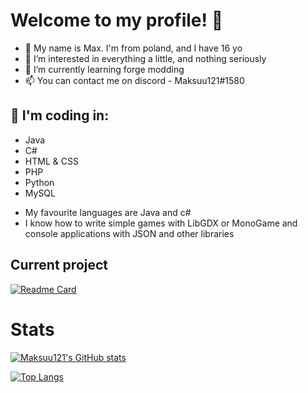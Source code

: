 # Welcome to my profile! 👋

- 👾 My name is Max. I'm from poland, and I have 16 yo
- 👀 I’m interested in everything a little, and nothing seriously
- 🌱 I’m currently learning forge modding
- 📫 You can contact me on discord - Maksuu121#1580

## 💾 I'm coding in:
  - Java
  - C#
  - HTML & CSS
  - PHP
  - Python
  - MySQL
  
* My favourite languages are Java and c#
* I know how to write simple games with LibGDX or MonoGame and console applications with JSON and other libraries

## Current project

[![Readme Card](https://github-readme-stats.vercel.app/api/pin/?username=Masiu121&repo=Saper&theme=darcula)](https://github.com/Masiu121/Saper)

# Stats

[![Maksuu121's GitHub stats](https://github-readme-stats.vercel.app/api?username=Masiu121&theme=darcula)](https://github.com/Masiu121)

[![Top Langs](https://github-readme-stats.vercel.app/api/top-langs/?username=Masiu121&theme=darcula)](https://github.com/Masiu121?tab=repositories)

<!---
Masiu121/Masiu121 is a ✨ special ✨ repository because its `README.md` (this file) appears on your GitHub profile.
You can click the Preview link to take a look at your changes.
--->
